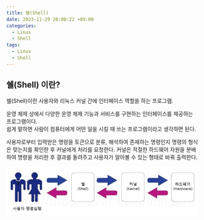 ```yaml
---
title: 쉘(Shell)
date: 2023-11-29 20:00:22 +09:00
categories:
  - Linux
  - Shell
tags:
  - Linux
  - Shell
---
```



## 쉘(Shell) 이란?
쉘(Shell)이란 사용자와 리눅스 커널 간에 인터페이스 역할을 하는 프로그램.  

운영 체제 상에서 다양한 운영 체제 기능과 서비스를 구현하는 인터페이스를 제공하는 프로그램이다.  
쉽게 말하면 사람이 컴퓨터에게 어떤 일을 시킬 때 쓰는 프로그램이라고 생각하면 된다.


사용자로부터 입력받은 명령을 토큰으로 분류, 해석하여 존재하는 명령인지 명령의 형식은 맞는지를 확인한 후 커널에게 처리를 요청한다.
커널은 적절한 하드웨어 자원을 분배하여 명령을 처리한 후 결과를 돌려주고 사용자가 알아볼 수 있는 형태로 바꿔 출력한다.

![Shell설명](/assets/img/posts/2023-11-29-21-34-52.png)
